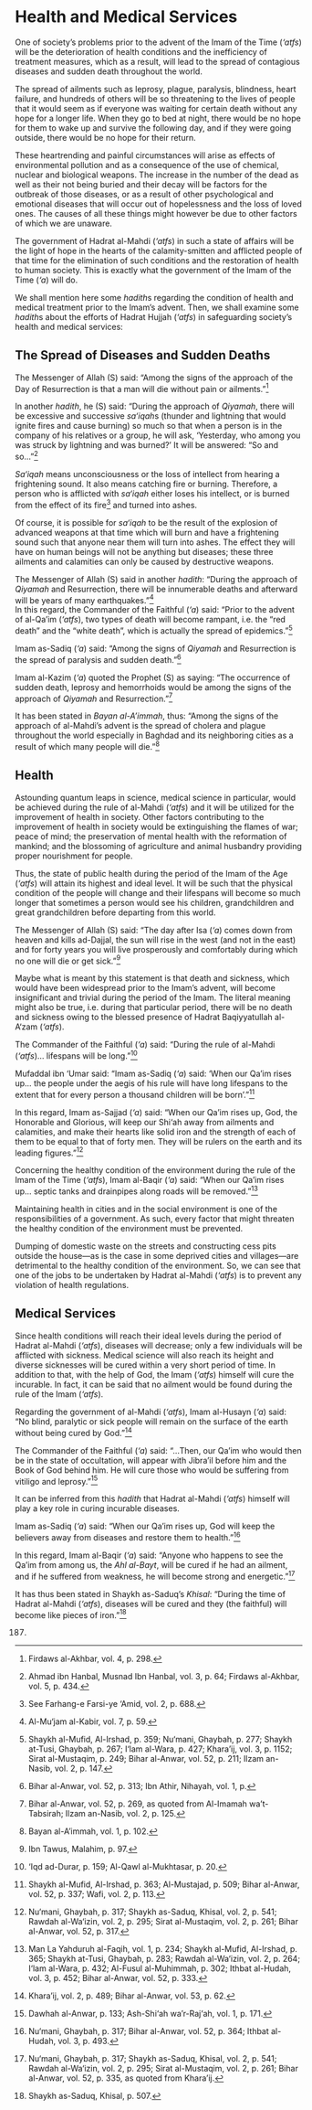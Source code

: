 Health and Medical Services
===========================

One of society’s problems prior to the advent of the Imam of the Time
(*‘atfs*) will be the deterioration of health conditions and the
inefficiency of treatment measures, which as a result, will lead to the
spread of contagious diseases and sudden death throughout the world.

The spread of ailments such as leprosy, plague, paralysis, blindness,
heart failure, and hundreds of others will be so threatening to the
lives of people that it would seem as if everyone was waiting for
certain death without any hope for a longer life. When they go to bed at
night, there would be no hope for them to wake up and survive the
following day, and if they were going outside, there would be no hope
for their return.

These heartrending and painful circumstances will arise as effects of
environmental pollution and as a consequence of the use of chemical,
nuclear and biological weapons. The increase in the number of the dead
as well as their not being buried and their decay will be factors for
the outbreak of those diseases, or as a result of other psychological
and emotional diseases that will occur out of hopelessness and the loss
of loved ones. The causes of all these things might however be due to
other factors of which we are unaware.

The government of Hadrat al-Mahdi (*‘atfs*) in such a state of affairs
will be the light of hope in the hearts of the calamity-smitten and
afflicted people of that time for the elimination of such conditions and
the restoration of health to human society. This is exactly what the
government of the Imam of the Time (*‘a*) will do.

We shall mention here some *hadith*s regarding the condition of health
and medical treatment prior to the Imam’s advent. Then, we shall examine
some *hadith*s about the efforts of Hadrat Hujjah (*‘atfs*) in
safeguarding society’s health and medical services:

The Spread of Diseases and Sudden Deaths
----------------------------------------

The Messenger of Allah (S) said: “Among the signs of the approach of the
Day of Resurrection is that a man will die without pain or
ailments.”[^1]

In another *hadith*, he (S) said: “During the approach of *Qiyamah*,
there will be excessive and successive *sa‘iqah*s (thunder and lightning
that would ignite fires and cause burning) so much so that when a person
is in the company of his relatives or a group, he will ask, ‘Yesterday,
who among you was struck by lightning and was burned?’ It will be
answered: “So and so…”[^2]

*Sa‘iqah* means unconsciousness or the loss of intellect from hearing a
frightening sound. It also means catching fire or burning. Therefore, a
person who is afflicted with *sa‘iqah* either loses his intellect, or is
burned from the effect of its fire[^3] and turned into ashes.

Of course, it is possible for *sa‘iqah* to be the result of the
explosion of advanced weapons at that time which will burn and have a
frightening sound such that anyone near them will turn into ashes. The
effect they will have on human beings will not be anything but diseases;
these three ailments and calamities can only be caused by destructive
weapons.

The Messenger of Allah (S) said in another *hadith*: “During the
approach of *Qiyamah* and Resurrection, there will be innumerable deaths
and afterward will be years of many earthquakes.”[^4]  
 In this regard, the Commander of the Faithful (*‘a*) said: “Prior to
the advent of al-Qa’im (*‘atfs*), two types of death will become
rampant, i.e. the “red death” and the “white death”, which is actually
the spread of epidemics.”[^5]

Imam as-Sadiq (*‘a*) said: “Among the signs of *Qiyamah* and
Resurrection is the spread of paralysis and sudden death.”[^6]

Imam al-Kazim (*‘a*) quoted the Prophet (S) as saying: “The occurrence
of sudden death, leprosy and hemorrhoids would be among the signs of the
approach of *Qiyamah* and Resurrection.”[^7]

It has been stated in *Bayan al-A’immah*, thus: “Among the signs of the
approach of al-Mahdi’s advent is the spread of cholera and plague
throughout the world especially in Baghdad and its neighboring cities as
a result of which many people will die.”[^8]

Health
------

Astounding quantum leaps in science, medical science in particular,
would be achieved during the rule of al-Mahdi (*‘atfs*) and it will be
utilized for the improvement of health in society. Other factors
contributing to the improvement of health in society would be
extinguishing the flames of war; peace of mind; the preservation of
mental health with the reformation of mankind; and the blossoming of
agriculture and animal husbandry providing proper nourishment for
people.

Thus, the state of public health during the period of the Imam of the
Age (*‘atfs*) will attain its highest and ideal level. It will be such
that the physical condition of the people will change and their
lifespans will become so much longer that sometimes a person would see
his children, grandchildren and great grandchildren before departing
from this world.

The Messenger of Allah (S) said: “The day after Isa (*‘a*) comes down
from heaven and kills ad-Dajjal, the sun will rise in the west (and not
in the east) and for forty years you will live prosperously and
comfortably during which no one will die or get sick.”[^9]

Maybe what is meant by this statement is that death and sickness, which
would have been widespread prior to the Imam’s advent, will become
insignificant and trivial during the period of the Imam. The literal
meaning might also be true, i.e. during that particular period, there
will be no death and sickness owing to the blessed presence of Hadrat
Baqiyyatullah al-A‘zam (*‘atfs*).

The Commander of the Faithful (*‘a*) said: “During the rule of al-Mahdi
(*‘atfs*)… lifespans will be long.”[^10]

Mufaddal ibn ‘Umar said: “Imam as-Sadiq (*‘a*) said: ‘When our Qa’im
rises up… the people under the aegis of his rule will have long
lifespans to the extent that for every person a thousand children will
be born’.”[^11]

In this regard, Imam as-Sajjad (*‘a*) said: “When our Qa’im rises up,
God, the Honorable and Glorious, will keep our Shi‘ah away from ailments
and calamities, and make their hearts like solid iron and the strength
of each of them to be equal to that of forty men. They will be rulers on
the earth and its leading figures.”[^12]

Concerning the healthy condition of the environment during the rule of
the Imam of the Time (*‘atfs*), Imam al-Baqir (*‘a*) said: “When our
Qa’im rises up… septic tanks and drainpipes along roads will be
removed.”[^13]

Maintaining health in cities and in the social environment is one of the
responsibilities of a government. As such, every factor that might
threaten the healthy condition of the environment must be prevented.

Dumping of domestic waste on the streets and constructing cess pits
outside the house—as is the case in some deprived cities and
villages—are detrimental to the healthy condition of the environment.
So, we can see that one of the jobs to be undertaken by Hadrat al-Mahdi
(*‘atfs*) is to prevent any violation of health regulations.

Medical Services
----------------

Since health conditions will reach their ideal levels during the period
of Hadrat al-Mahdi (*‘atfs*), diseases will decrease; only a few
individuals will be afflicted with sickness. Medical science will also
reach its height and diverse sicknesses will be cured within a very
short period of time. In addition to that, with the help of God, the
Imam (*‘atfs*) himself will cure the incurable. In fact, it can be said
that no ailment would be found during the rule of the Imam (*‘atfs*).

Regarding the government of al-Mahdi (*‘atfs*), Imam al-Husayn (*‘a*)
said: “No blind, paralytic or sick people will remain on the surface of
the earth without being cured by God.”[^14]

The Commander of the Faithful (*‘a*) said: “…Then, our Qa’im who would
then be in the state of occultation, will appear with Jibra’il before
him and the Book of God behind him. He will cure those who would be
suffering from vitiligo and leprosy.”[^15]

It can be inferred from this *hadith* that Hadrat al-Mahdi (*‘atfs*)
himself will play a key role in curing incurable diseases.

Imam as-Sadiq (*‘a*) said: “When our Qa’im rises up, God will keep the
believers away from diseases and restore them to health.”[^16]

In this regard, Imam al-Baqir (*‘a*) said: “Anyone who happens to see
the Qa’im from among us, the *Ahl al-Bayt*, will be cured if he had an
ailment, and if he suffered from weakness, he will become strong and
energetic.”[^17]

It has thus been stated in Shaykh as-Saduq’s *Khisal*: “During the time
of Hadrat al-Mahdi (*‘atfs*), diseases will be cured and they (the
faithful) will become like pieces of iron.”[^18]

[^1]: Firdaws al-Akhbar, vol. 4, p. 298.

[^2]: Ahmad ibn Hanbal, Musnad Ibn Hanbal, vol. 3, p. 64; Firdaws
al-Akhbar, vol. 5, p. 434.

[^3]: See Farhang-e Farsi-ye ‘Amid, vol. 2, p. 688.

[^4]: Al-Mu‘jam al-Kabir, vol. 7, p. 59.

[^5]: Shaykh al-Mufid, Al-Irshad, p. 359; Nu‘mani, Ghaybah, p. 277;
Shaykh at-Tusi, Ghaybah, p. 267; I‘lam al-Wara, p. 427; Khara’ij, vol.
3, p. 1152; Sirat al-Mustaqim, p. 249; Bihar al-Anwar, vol. 52, p. 211;
Ilzam an-Nasib, vol. 2, p. 147.

[^6]: Bihar al-Anwar, vol. 52, p. 313; Ibn Athir, Nihayah, vol. 1, p.
187.

[^7]: Bihar al-Anwar, vol. 52, p. 269, as quoted from Al-Imamah
wa’t-Tabsirah; Ilzam an-Nasib, vol. 2, p. 125.

[^8]: Bayan al-A’immah, vol. 1, p. 102.

[^9]: Ibn Tawus, Malahim, p. 97.

[^10]: ‘Iqd ad-Durar, p. 159; Al-Qawl al-Mukhtasar, p. 20.

[^11]: Shaykh al-Mufid, Al-Irshad, p. 363; Al-Mustajad, p. 509; Bihar
al-Anwar, vol. 52, p. 337; Wafi, vol. 2, p. 113.

[^12]: Nu‘mani, Ghaybah, p. 317; Shaykh as-Saduq, Khisal, vol. 2, p.
541; Rawdah al-Wa‘izin, vol. 2, p. 295; Sirat al-Mustaqim, vol. 2, p.
261; Bihar al-Anwar, vol. 52, p. 317.

[^13]: Man La Yahduruh al-Faqih, vol. 1, p. 234; Shaykh al-Mufid,
Al-Irshad, p. 365; Shaykh at-Tusi, Ghaybah, p. 283; Rawdah al-Wa‘izin,
vol. 2, p. 264; I‘lam al-Wara, p. 432; Al-Fusul al-Muhimmah, p. 302;
Ithbat al-Hudah, vol. 3, p. 452; Bihar al-Anwar, vol. 52, p. 333.

[^14]: Khara’ij, vol. 2, p. 489; Bihar al-Anwar, vol. 53, p. 62.

[^15]: Dawhah al-Anwar, p. 133; Ash-Shi‘ah wa’r-Raj‘ah, vol. 1, p. 171.

[^16]: Nu‘mani, Ghaybah, p. 317; Bihar al-Anwar, vol. 52, p. 364; Ithbat
al-Hudah, vol. 3, p. 493.

[^17]: Nu‘mani, Ghaybah, p. 317; Shaykh as-Saduq, Khisal, vol. 2, p.
541; Rawdah al-Wa‘izin, vol. 2, p. 295; Sirat al-Mustaqim, vol. 2, p.
261; Bihar al-Anwar, vol. 52, p. 335, as quoted from Khara’ij.

[^18]: Shaykh as-Saduq, Khisal, p. 507.


